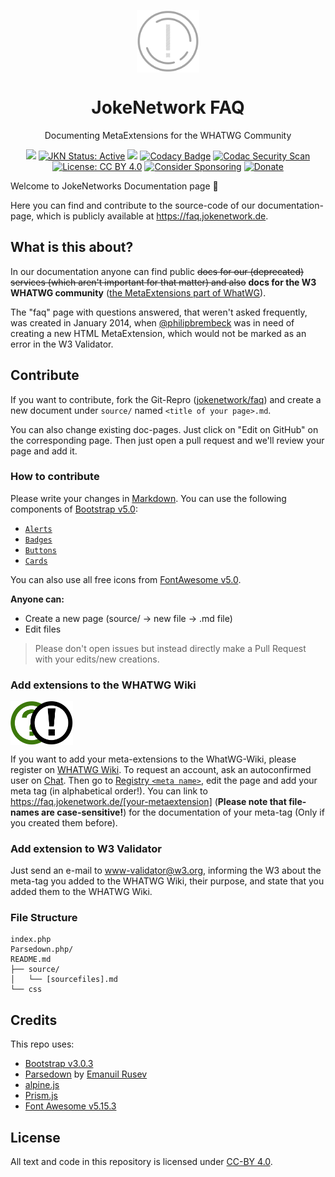 <p align="center">
 <img width="100px" src="img/logo.svg" align="center" alt="JokeNetwork FAQ Logo">
 <h1 align="center">JokeNetwork FAQ</h1>
 <p align="center">Documenting MetaExtensions for the WHATWG Community</p>
</p>
  <p align="center">
	<a href="https://app.fossa.com/projects/git%2Bgithub.com%2FJokeNetwork%2Ffaq?ref=badge_shield" alt="FOSSA Status"><img src="https://app.fossa.com/api/projects/git%2Bgithub.com%2FJokeNetwork%2Ffaq.svg?type=small"/></a>
	<a href="https://jokenetwork.de/badges"><img alt="JKN Status: Active" src="https://jokenetwork.de/assets/img/gitstatus/communitybased.svg"></a>
	<a href="https://codeclimate.com/github/JokeNetwork/faq/maintainability"><img src="https://api.codeclimate.com/v1/badges/471a4451f5f942ebadc3/maintainability" /></a>
	<a href="https://www.codacy.com/gh/JokeNetwork/faq/dashboard?utm_source=github.com&amp;utm_medium=referral&amp;utm_content=JokeNetwork/faq&amp;utm_campaign=Badge_Grade"><img src="https://app.codacy.com/project/badge/Grade/289e5f20012c427283981741b1402da9" alt="Codacy Badge"></a>
    <a href="https://github.com/JokeNetwork/faq/actions/workflows/codacy-analysis.yml"><img alt="Codac Security Scan" src="https://github.com/JokeNetwork/faq/actions/workflows/codacy-analysis.yml/badge.svg"></a>
	<a href="https://creativecommons.org/licenses/by/4.0/"><img src="https://img.shields.io/badge/License-CC%20BY%204.0-lightgrey.svg" alt="License: CC BY 4.0"></a>
	<a href="https://github.com/sponsors/philipbrembeck"><img src="https://img.shields.io/badge/Sponsor-white.svg?logo=githubsponsors" alt="Consider Sponsoring"></a>
	<a href="https://www.paypal.com/donate?hosted_button_id=N4F7DAQH7ET2G"><img src="https://img.shields.io/badge/Donate-blue.svg?logo=paypal" alt="Donate"></a>
  </p>

Welcome to JokeNetworks Documentation page 🥳

Here you can find and contribute to the source-code of our documentation-page, which is publicly available at <https://faq.jokenetwork.de>.

## What is this about?

In our documentation anyone can find public ~~docs for our (deprecated) services (which aren't important for that matter) and also~~ **docs for the W3 WHATWG community** ([the MetaExtensions part of WhatWG](https://wiki.whatwg.org/wiki/MetaExtensions)).

The "faq" page with questions answered, that weren't asked frequently, was created in January 2014, when [@philipbrembeck](https://github.com/philipbrembeck) was in need of creating a new HTML MetaExtension, which would not be marked as an error in the W3 Validator.

## Contribute

If you want to contribute, fork the Git-Repro ([jokenetwork/faq](https://github.com/JokeNetwork/faq)) and create a new document under `source/` named `<title of your page>.md`.

You can also change existing doc-pages. Just click on "Edit on GitHub" on the corresponding page.
Then just open a pull request and we'll review your page and add it.

### How to contribute

Please write your changes in [Markdown](https://www.markdownguide.org). 
You can use the following components of [Bootstrap v5.0](https://getbootstrap.com):

- [`Alerts`](https://getbootstrap.com/docs/5.0/components/alerts/)
- [`Badges`](https://getbootstrap.com/docs/5.1/components/badge/)
- [`Buttons`](https://getbootstrap.com/docs/5.0/components/buttons/)
- [`Cards`](https://getbootstrap.com/docs/5.0/components/card/)

You can also use all free icons from [FontAwesome v5.0](https://fontawesome.com).

**Anyone can:**

- Create a new page (source/ → new file → .md file)
- Edit files


> Please don't open issues but instead directly make a Pull Request with your edits/new creations.


### Add extensions to the WHATWG Wiki

<img width="100px" src="img/logo_alt.svg" align="center" alt="JokeNetwork FAQ Logo">

If you want to add your meta-extensions to the WhatWG-Wiki, please register on [WHATWG Wiki](https://wiki.whatwg.org/). To request an account, ask an autoconfirmed user on [Chat](https://whatwg.org/chat). Then go to [Registry `<meta name>`](https://wiki.whatwg.org/wiki/MetaExtensions), edit the page and add your meta tag (in alphabetical order!).
You can link to https://faq.jokenetwork.de/[your-metaextension] (**Please note that file-names are case-sensitive!**) for the documentation of your meta-tag (Only if you created them before).

### Add extension to W3 Validator 

Just send an e-mail to [www-validator@w3.org](mailto:www-validator@w3.org), informing the W3 about the meta-tag you added to the WHATWG Wiki, their purpose, and state that you added them to the WHATWG Wiki.

### File Structure

	index.php
	Parsedown.php/
	README.md
	├── source/
	│   └── [sourcefiles].md
	└── css 

## Credits 

This repo uses:

- [Bootstrap v3.0.3](https://getbootstrap.com) 
- [Parsedown](https://github.com/erusev/parsedown) by [Emanuil Rusev](https://erusev.com)
- [alpine.js](https://alpinejs.dev)
- [Prism.js](https://prismjs.com)
- [Font Awesome v5.15.3](https://github.com/FortAwesome/Font-Awesome)

## License

All text and code in this repository is licensed under [CC-BY 4.0](https://creativecommons.org/licenses/by/4.0/).
